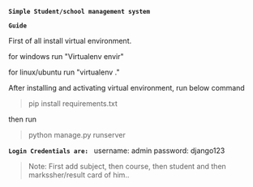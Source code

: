 **`Simple Student/school management system`**

**`Guide`**

First of all install virtual environment. 

for windows run "Virtualenv  envir"

for linux/ubuntu run "virtualenv ."

After installing and activating virtual environment, run below command

>pip install requirements.txt

then run
> python manage.py runserver


**`Login Credentials are: `**
username: admin
password: django123

> Note: First add subject, then course, then student and then markssher/result card of him..
